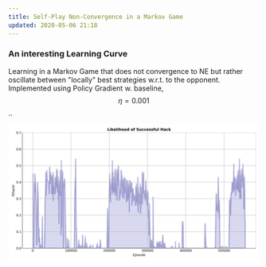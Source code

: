 ```yaml
---
title: Self-Play Non-Convergence in a Markov Game
updated: 2020-05-06 21:18
---
```


### An interesting Learning Curve

Learning in a Markov Game that does not convergence to NE but rather oscillate between "locally" best strategies w.r.t. to the opponent. Implemented using Policy Gradient w. baseline, $$\eta = 0.001$$..

![Accuracy](/assets/hp_train.png "Accuracy")
